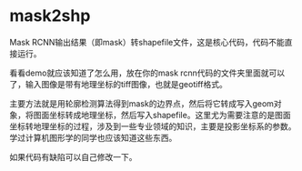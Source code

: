 # mask2shp
Mask RCNN输出结果（即mask）转shapefile文件，这是核心代码，代码不能直接运行。

看看demo就应该知道了怎么用，放在你的mask rcnn代码的文件夹里面就可以了，输入图像是带有地理坐标的tiff图像，也就是geotiff格式。

主要方法就是用轮廓检测算法得到mask的边界点，然后将它转成写入geom对象，将图面坐标转成地理坐标，然后写入shapefile。这里尤为需要注意的是图面坐标转地理坐标的过程，涉及到一些专业领域的知识，主要是投影坐标系的参数。学过计算机图形学的同学也应该知道这些东西。

如果代码有缺陷可以自己修改一下。
